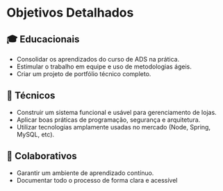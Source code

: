 # Objetivos Detalhados

## 🎓 Educacionais

- Consolidar os aprendizados do curso de ADS na prática.
- Estimular o trabalho em equipe e uso de metodologias ágeis.
- Criar um projeto de portfólio técnico completo.

## 💼 Técnicos

- Construir um sistema funcional e usável para gerenciamento de lojas.
- Aplicar boas práticas de programação, segurança e arquitetura.
- Utilizar tecnologias amplamente usadas no mercado (Node, Spring, MySQL, etc).

## 🤝 Colaborativos

- Garantir um ambiente de aprendizado contínuo.
- Documentar todo o processo de forma clara e acessível